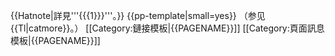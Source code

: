 {{Hatnote|詳見'''{{{1}}}'''。}}<noinclude>
{{pp-template|small=yes}}
（参见{{Tl|catmore}}。）
[[Category:鏈接模板|{{PAGENAME}}]]
[[Category:頁面訊息模板|{{PAGENAME}}]]
</noinclude>